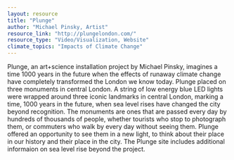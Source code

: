```yaml
---
layout: resource
title: "Plunge"
author: "Michael Pinsky, Artist"
resource_link: "http://plungelondon.com/"
resource_type: "Video/Visualization, Website"
climate_topics: "Impacts of Climate Change"
---
```


Plunge, an art+science installation project by Michael Pinsky, imagines a time 1000 years in the future when the effects of runaway climate change have completely transformed the London we know today.  Plunge placed on three monuments in central London. A string of low energy blue LED lights were wrapped around three iconic landmarks in central London, marking a time, 1000 years in the future, when sea level rises have changed the city beyond recognition.
The monuments are ones that are passed every day by hundreds of thousands of people, whether tourists who stop to photograph them, or commuters who walk by every day without seeing them. Plunge offered an opportunity to see them in a new light, to think about their place in our history and their place in the city.  The Plunge site includes additional informaion on sea level rise beyond the project.
